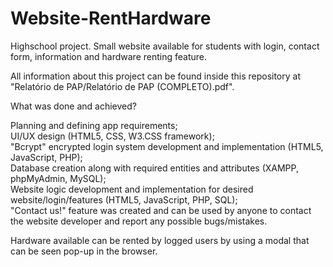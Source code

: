 # Website-RentHardware
Highschool project. Small website available for students with login, contact form, information and hardware renting feature.

All information about this project can be found inside this repository at "Relatório de PAP/Relatório de PAP (COMPLETO).pdf".

<p>What was done and achieved?</p>

<p>Planning and defining app requirements;<br>
UI/UX design (HTML5, CSS, W3.CSS framework);<br>
"Bcrypt" encrypted login system development and implementation (HTML5, JavaScript, PHP);<br>
Database creation along with required entities and attributes (XAMPP, phpMyAdmin, MySQL);<br>
Website logic development and implementation for desired website/login/features (HTML5, JavaScript, PHP, SQL);<br>
"Contact us!" feature was created and can be used by anyone to contact the website developer and report any possible bugs/mistakes.</p>

<p>Hardware available can be rented by logged users by using a modal that can be seen pop-up in the browser.</p>
